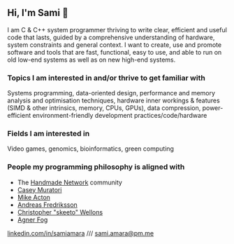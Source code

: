 ## Hi, I'm Sami :wave:

I am C & C++ system programmer thriving to write clear, efficient and useful code that lasts, guided by a comprehensive understanding of hardware, system constraints and general context. I want to create, use and promote software and tools that are fast, functional, easy to use, and able to run on old low-end systems as well as on new high-end systems.

### Topics I am interested in and/or thrive to get familiar with
Systems programming, data-oriented design, performance and memory analysis and optimisation techniques, hardware inner workings & features (SIMD & other intrinsics, memory, CPUs, GPUs), data compression, power-efficient environment-friendly development practices/code/hardware

### Fields I am interested in
Video games, genomics, bioinformatics, green computing

### People my programming philosophy is aligned with
- The [Handmade Network](https://handmade.network/) community
- [Casey Muratori](https://youtu.be/A2dxjOjWHxQ)
- [Mike Acton](https://youtu.be/rX0ItVEVjHc)
- [Andreas Fredriksson](https://guide.handmade-seattle.com/c/2021/context-is-everything/)
- [Christopher "skeeto" Wellons](https://nullprogram.com/)
- [Agner Fog](https://www.agner.org/optimize/)

[linkedin.com/in/samiamara](https://www.linkedin.com/in/samiamara) /// [sami.amara@pm.me](mailto:sami.amara@pm.me)
